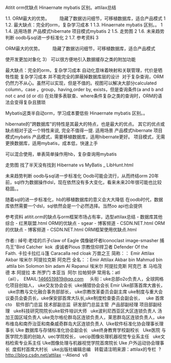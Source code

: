 Atitit orm优缺点 Hinaernate mybatis 区别。attilax总结

1.1. ORM最大的优势。        隐藏了数据访问细节，可移植数据库，适合产品模式	1
1.2. 最大缺点：完全的orm，复杂学习成本	1
1.3. Hinaernate mybatis 区别。。	1
1.4. 适用场景  产品模式hibernate  项目模式mybatis	2
1.5. 走势图	2
1.6. 未来趋势判断 oodb与sql进一步标准化	2
1.7. 参考资料	3

ORM最大的优势。        隐藏了数据访问细节，可移植数据库，适合产品模式

使开发更加对象化 3）
可以很方便地引入数据缓存之类的附加功能

最大缺点：完全的orm，复杂学习成本
自动化意味着映射和关联管理，代价是牺牲性能
复杂学习成本 并不能完全的屏蔽掉数据库层的设计
 对于复杂查询，ORM仍然力不从心。虽然可以实现，但是不值的。视图可以解决大部分calculated column，case ，group，having,order by, exists，但是查询条件(a and b and not c and (d or d))
在处理多表联查、where条件复杂之类的查询时，ORM的语法会变得复杂且猥琐

Mybatis这类半自动orm，学习成本要低些
Hinaernate mybatis 区别。。


hibernate的"跨数据库"的特性是其最大的特点，也是最大的优点。 其它的优点或缺点相对于这一个特性来说, 完全不值得一提.
适用场景  产品模式hibernate  项目模式mybatis
产品模式，需要移植数据库，适用hibernate更好。
项目模式，无需更换数据库，适用mybatis，成本低，快速上手

可以混合使用，单表简单操作用hb，复杂查询用mybatis

走势图
找了半天没有找到
Hibernate vs MyBatis _ LibHunt.html


未来趋势判断 oodb与sql进一步标准化
Oodb可能会流行，从而终结orm
20年前，sql作为数据操作dsl，现在依然没有多大变化，看来未来20年很可能也比较稳固。。

随着sql的进一步标准化，hb的移植数据库的意义会大大降低
在oodb时代，数据库依然需要一个dsl，sql依然会是一个必然选择。当然oo api也会提供

参考资料
atitit.orm的缺点与orm框架市场占有率，选型attilax总结 - 数据库其他综合 - 红黑联盟.html
ORM的优缺点 - sgear - 博客频道 - CSDN.NET.html
ORM的优缺点 - 博客频道 - CSDN.NET.html
ORM框架使用优缺点.html


作者:: 绰号:老哇的爪子claw of Eagle 偶像破坏者Iconoclast image-smasher
捕鸟王"Bird Catcher  kok  虔诚者Pious 宗教信仰捍卫者 Defender Of the Faith. 卡拉卡拉红斗篷 Caracalla red cloak 万兽之王
简称：： Emir Attilax Akbar 埃米尔 阿提拉克斯 阿克巴
全名：：Emir Attilax Akbar bin Mahmud bin  attila bin Solomon bin adam Al Rapanui 埃米尔 阿提拉克斯 阿克巴 本 马哈茂德 本 阿提拉 本 所罗门 本亚当  阿尔 拉帕努伊
常用名：atl（ail），  EMAIL:1466519819@qq.com
 
 
头衔：uke总部o2o负责人，全球网格化项目创始人，
uke交友协会会长  uke捕猎协会会长 Emir Uke部落首席大酋长，
 
uke宗教与文化融合事务部部长， uke宗教改革委员会副主席
uke制度与重大会议委员会委员长，uke保安部首席大队长,uke制度检查委员会副会长，
 
uke 首席cto   软件部门总监 技术部副总监  研发部门总监主管  产品部副经理 项目部副经理   uke科技研究院院长uke软件培训大师
 
uke波利尼西亚区大区连锁负责人 汤加王国区域负责人 uke克尔格伦群岛区连锁负责人，莱恩群岛区连锁负责人，uke布维岛和南乔治亚和南桑威奇群岛大区连锁负责人
 Uke软件标准化协会理事长理事长 Uke 数据库与存储标准化协会副会长
 
uke终身教育学校副校长   Uke医院 与医学院方面的创始人
 uec学院校长， uecip图像处理机器视觉专业系主任   uke文档检索专业系主任
Uke图像处理与机器视觉学院首席院长
Uke 户外运动协会理事长  度假村首席大村长   uke出版社编辑总编
 
转载请注明来源：attilax的专栏  ?http://blog.csdn.net/attilax
--Atiend  v8


